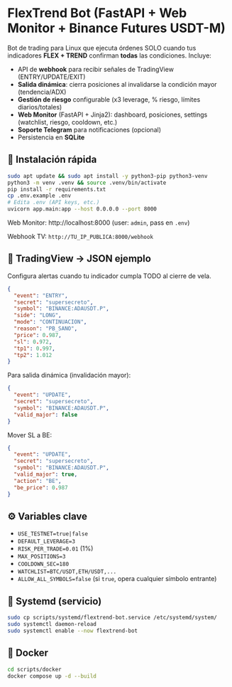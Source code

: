 # FlexTrend Bot (FastAPI + Web Monitor + Binance Futures USDT-M)

Bot de trading para Linux que ejecuta órdenes SOLO cuando tus indicadores **FLEX + TREND** confirman **todas** las condiciones. Incluye:

- API de **webhook** para recibir señales de TradingView (ENTRY/UPDATE/EXIT)
- **Salida dinámica**: cierra posiciones al invalidarse la condición mayor (tendencia/ADX)
- **Gestión de riesgo** configurable (x3 leverage, % riesgo, límites diarios/totales)
- **Web Monitor** (FastAPI + Jinja2): dashboard, posiciones, settings (watchlist, riesgo, cooldown, etc.)
- **Soporte Telegram** para notificaciones (opcional)
- Persistencia en **SQLite**

## 🚀 Instalación rápida

```bash
sudo apt update && sudo apt install -y python3-pip python3-venv
python3 -m venv .venv && source .venv/bin/activate
pip install -r requirements.txt
cp .env.example .env
# Edita .env (API keys, etc.)
uvicorn app.main:app --host 0.0.0.0 --port 8000
```

Web Monitor: http://localhost:8000 (user: `admin`, pass en `.env`)

Webhook TV: `http://TU_IP_PUBLICA:8000/webhook`

## 🧩 TradingView → JSON ejemplo

Configura alertas cuando tu indicador cumpla TODO al cierre de vela.

```json
{
  "event": "ENTRY",
  "secret": "supersecreto",
  "symbol": "BINANCE:ADAUSDT.P",
  "side": "LONG",
  "mode": "CONTINUACION",
  "reason": "PB_SANO",
  "price": 0.987,
  "sl": 0.972,
  "tp1": 0.997,
  "tp2": 1.012
}
```

Para salida dinámica (invalidación mayor):
```json
{
  "event": "UPDATE",
  "secret": "supersecreto",
  "symbol": "BINANCE:ADAUSDT.P",
  "valid_major": false
}
```

Mover SL a BE:
```json
{
  "event": "UPDATE",
  "secret": "supersecreto",
  "symbol": "BINANCE:ADAUSDT.P",
  "valid_major": true,
  "action": "BE",
  "be_price": 0.987
}
```

## ⚙️ Variables clave
- `USE_TESTNET=true|false`
- `DEFAULT_LEVERAGE=3`
- `RISK_PER_TRADE=0.01` (1%)
- `MAX_POSITIONS=3`
- `COOLDOWN_SEC=180`
- `WATCHLIST=BTC/USDT,ETH/USDT,...`
- `ALLOW_ALL_SYMBOLS=false` (si `true`, opera cualquier símbolo entrante)

## 🧪 Systemd (servicio)

```bash
sudo cp scripts/systemd/flextrend-bot.service /etc/systemd/system/
sudo systemctl daemon-reload
sudo systemctl enable --now flextrend-bot
```

## 🐳 Docker
```bash
cd scripts/docker
docker compose up -d --build
```
